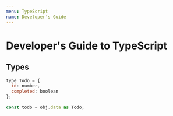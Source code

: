 ```yaml
---
menu: TypeScript
name: Developer's Guide
---
```


# Developer's Guide to TypeScript

## Types

```javascript
type Todo = {
  id: number,
  completed: boolean
};

const todo = obj.data as Todo;
```

